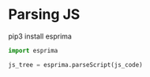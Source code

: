 # Parsing JS

pip3 install esprima

```python
import esprima

js_tree = esprima.parseScript(js_code)
```
